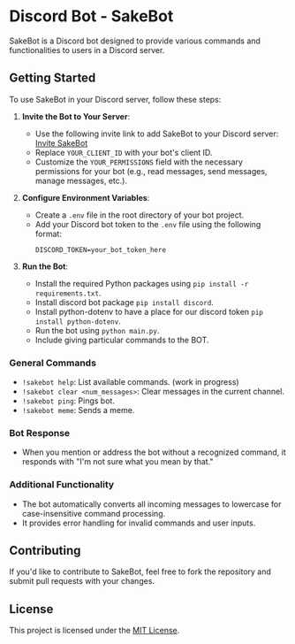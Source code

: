 # Discord Bot - SakeBot

SakeBot is a Discord bot designed to provide various commands and functionalities to users in a Discord server.

## Getting Started

To use SakeBot in your Discord server, follow these steps:

1. **Invite the Bot to Your Server**:
   - Use the following invite link to add SakeBot to your Discord server:
     [Invite SakeBot](https://www.discord.com/oauth2/authorize?client_id=1239268194808631419&permissions=1248256&scope=bot)
   - Replace `YOUR_CLIENT_ID` with your bot's client ID.
   - Customize the `YOUR_PERMISSIONS` field with the necessary permissions for your bot (e.g., read messages, send messages, manage messages, etc.).

2. **Configure Environment Variables**:
   - Create a `.env` file in the root directory of your bot project.
   - Add your Discord bot token to the `.env` file using the following format:
     ```
     DISCORD_TOKEN=your_bot_token_here
     ```

3. **Run the Bot**:
   - Install the required Python packages using `pip install -r requirements.txt`.
   - Install discord bot package `pip install discord`.
   - Install python-dotenv to have a place for our discord token `pip install python-dotenv`.
   - Run the bot using `python main.py`.
   - Include giving particular commands to the BOT.

### General Commands

- `!sakebot help`: List available commands. (work in progress)
- `!sakebot clear <num_messages>`: Clear messages in the current channel.
- `!sakebot ping`: Pings bot.
- `!sakebot meme`: Sends a meme.

### Bot Response

- When you mention or address the bot without a recognized command, it responds with "I'm not sure what you mean by that."

### Additional Functionality

- The bot automatically converts all incoming messages to lowercase for case-insensitive command processing.
- It provides error handling for invalid commands and user inputs.

## Contributing

If you'd like to contribute to SakeBot, feel free to fork the repository and submit pull requests with your changes.

## License

This project is licensed under the [MIT License](LICENSE).
